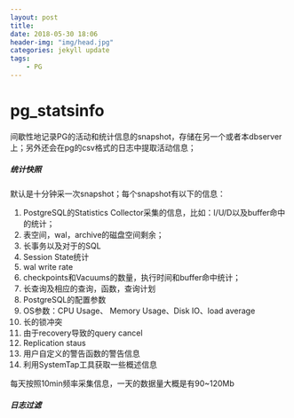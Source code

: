 ```yaml
---
layout: post
title: 
date: 2018-05-30 18:06
header-img: "img/head.jpg"
categories: jekyll update
tags:
    - PG
---
```


# pg_statsinfo

间歇性地记录PG的活动和统计信息的snapshot，存储在另一个或者本dbserver上；另外还会在pg的csv格式的日志中提取活动信息；

##### 统计快照

默认是十分钟采一次snapshot；每个snapshot有以下的信息：

1. PostgreSQL的Statistics Collector采集的信息，比如：I/U/D以及buffer命中的统计；
2. 表空间，wal，archive的磁盘空间剩余；
3. 长事务以及对于的SQL
4. Session State统计
5. wal write rate
6. checkpoints和Vacuums的数量，执行时间和buffer命中统计；
7. 长查询及相应的查询，函数，查询计划
8. PostgreSQL的配置参数
9. OS参数：CPU Usage、 Memory Usage、Disk IO、load average
10. 长的锁冲突
11. 由于recovery导致的query cancel
12. Replication staus
13. 用户自定义的警告函数的警告信息
14. 利用SystemTap工具获取一些概述信息

每天按照10min频率采集信息，一天的数据量大概是有90~120Mb

##### 日志过滤

